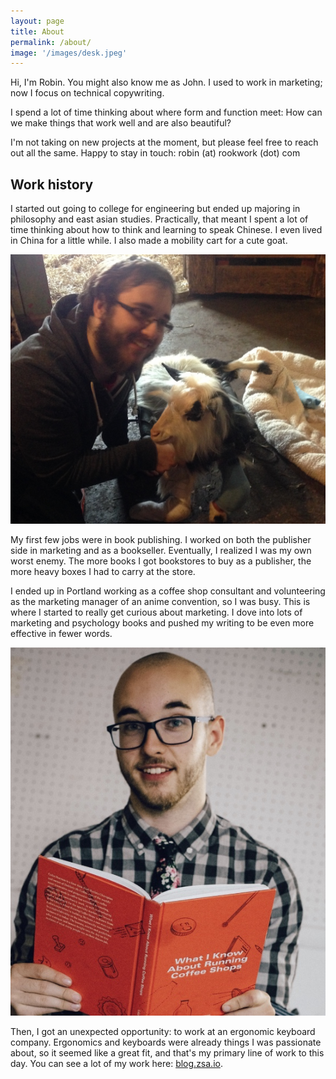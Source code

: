 ```yaml
---
layout: page
title: About
permalink: /about/
image: '/images/desk.jpeg'
---
```


Hi, I'm Robin. You might also know me as John. I used to work in marketing; now I focus on technical copywriting.

I spend a lot of time thinking about where form and function meet: How can we make things that work well and are also beautiful? 

I'm not taking on new projects at the moment, but please feel free to reach out all the same. Happy to stay in touch: robin (at) rookwork (dot) com

## Work history
I started out going to college for engineering but ended up majoring in philosophy and east asian studies. Practically, that meant I spent a lot of time thinking about how to think and learning to speak Chinese. I even lived in China for a little while. I also made a mobility cart for a cute goat. 

![An image of me posing with a paraplegic goat and the mobility cart I made for him](/images/goat.jpg)

My first few jobs were in book publishing. I worked on both the publisher side in marketing and as a bookseller. Eventually, I realized I was my own worst enemy. The more books I got bookstores to buy as a publisher, the more heavy boxes I had to carry at the store. 

I ended up in Portland working as a coffee shop consultant and volunteering as the marketing manager of an anime convention, so I was busy. This is where I started to really get curious about marketing. I dove into lots of marketing and psychology books and pushed my writing to be even more effective in fewer words.

![An image of me with the book "What I know about Running Coffe Shops"](/images/coffee-shops.jpg)

Then, I got an unexpected opportunity: to work at an ergonomic keyboard company. Ergonomics and keyboards were already things I was passionate about, so it seemed like a great fit, and that's my primary line of work to this day. You can see a lot of my work here: [blog.zsa.io](https://blog.zsa.io/). 